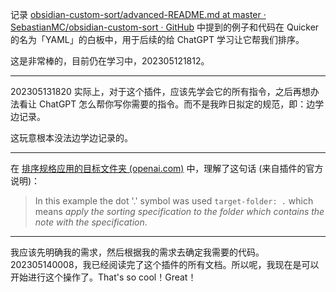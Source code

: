 记录 [obsidian-custom-sort/advanced-README.md at master · SebastianMC/obsidian-custom-sort · GitHub](https://github.com/SebastianMC/obsidian-custom-sort/blob/master/advanced-README.md) 中提到的例子和代码在 Quicker 的名为「YAML」的白板中，用于后续的给 ChatGPT 学习让它帮我们排序。

这是非常棒的，目前仍在学习中，202305121812。

---

202305131820 实际上，对于这个插件，应该先学会它的所有指令，之后再想办法看让 ChatGPT 怎么帮你写你需要的指令。而不是我昨日拟定的规范，即：边学边记录。

这玩意根本没法边学边记录的。

---

在 [排序规格应用的目标文件夹 (openai.com)](https://chat.openai.com/c/c4da07d8-a06f-42e9-a960-5e7bb5824c95) 中，理解了这句话 (来自插件的官方说明)：
> In this example the dot '.' symbol was used `target-folder: .` which means _apply the sorting specification to the folder which contains the note with the specification_.

---

我应该先明确我的需求，然后根据我的需求去确定我需要的代码。202305140008，我已经阅读完了这个插件的所有文档。所以呢，我现在是可以开始进行这个操作了。That's so cool！Great！